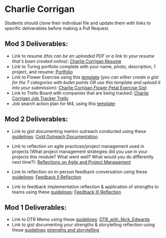 # Charlie Corrigan

Students should clone their individual file and update them with links to specific deliverables before making a Pull Request.

## Mod 3 Deliverables:

* Link to resume *(this can be an uploaded PDF or a link to your resume that's been created online)*: [Charlie Corrigan Resume](https://drive.google.com/file/d/0B7G9DxGLfzEUa3RKRmJFV1hoMHM/view?usp=sharing)
* Link to Turing portfolio complete with your name, photo, description, 1 project, and resume: [Portfolio](https://www.turing.io/alumni/charlie-corrigan)
* Link to Flower Exercise using this [template](https://github.com/turingschool/career-development-curriculum/blob/master/files/Career%20Unit%20-%20The%20Flower%20Diagram.pdf) *(you can either create a gist for the 7 categories with bullet points OR use this template and upload it into your submission):* [Charlie Corrigan Flower Petal Exercise Gist](https://gist.github.com/charliecorrigan/76499ff1c927f3638a35e515f3a73abc)
* Link to Trello Board with companies that are being tracked: [Charlie Corrigan Job Tracker Trello](https://trello.com/b/2PwbrX0n/job-search)
* Job search action plan for M4, using this [template](https://github.com/turingschool/career-development-curriculum/blob/master/module_three/mod_4_action_plan_template.md):

## Mod 2 Deliverables:
* Link to gist documenting mentor outreach conducted using these [guidelines](https://github.com/turingschool/career-development-curriculum/blob/master/module_two/cold_outreach_i_guidelines.md): [Cold Outreach Documentation](https://gist.github.com/charliecorrigan/0514d225b76092072273a6ae2d68e69e)

* Link to reflection on agile practices/project management used in projects (What project management strategies did you use in your projects this module? What went well? What would you do differently next time?): [Reflections on Agile and Project Management](https://gist.github.com/charliecorrigan/b096fb0d1daf51191520a4a47f5fdbe6)

* Link to reflection on in-person feedback conversation using these [guidelines](https://github.com/turingschool/career-development-curriculum/blob/master/module_two/feedback_conversation_reflection_guidelines.md): [Feedback II Reflection](https://gist.github.com/charliecorrigan/1ee21f7038dadc3e25b039cb5bdc6cab)

* Link to feedback implementation reflection & application of strengths to teams using these [guidelines](https://github.com/turingschool/career-development-curriculum/blob/master/module_two/feedback_implementation_strengths_reflection.md): [Feedback III Reflection](https://gist.github.com/charliecorrigan/d68794029910796123f164cf1b4ff16b)

## Mod 1 Deliverables:
* Link to DTR Memo using these [guidelines](https://github.com/turingschool/career-development-curriculum/blob/master/module_one/dtr_guidelines_memo.md): [DTR_with_Nick_Edwards](https://gist.github.com/charliecorrigan/0343eb57b82bf8e46b92673e532ce3e0)
* Link to gist documenting your strengths & storytelling reflection using these [guidelines](https://github.com/turingschool/career-development-curriculum/blob/master/module_one/strengths_storytelling_reflection.md)
[strengths and storytelling](https://gist.github.com/charliecorrigan/567bdc14c1d2c2aa5fbc41dcca06148f)
